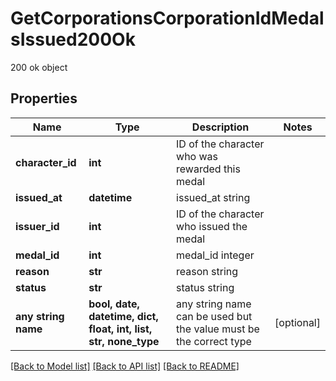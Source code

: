 # GetCorporationsCorporationIdMedalsIssued200Ok

200 ok object

## Properties
Name | Type | Description | Notes
------------ | ------------- | ------------- | -------------
**character_id** | **int** | ID of the character who was rewarded this medal | 
**issued_at** | **datetime** | issued_at string | 
**issuer_id** | **int** | ID of the character who issued the medal | 
**medal_id** | **int** | medal_id integer | 
**reason** | **str** | reason string | 
**status** | **str** | status string | 
**any string name** | **bool, date, datetime, dict, float, int, list, str, none_type** | any string name can be used but the value must be the correct type | [optional]

[[Back to Model list]](../README.md#documentation-for-models) [[Back to API list]](../README.md#documentation-for-api-endpoints) [[Back to README]](../README.md)


